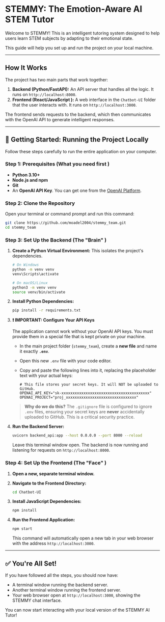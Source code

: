 # STEMMY: The Emotion-Aware AI STEM Tutor

Welcome to STEMMY! This is an intelligent tutoring system designed to help users learn STEM subjects by adapting to their emotional state.

This guide will help you set up and run the project on your local machine.

---

## How It Works

The project has two main parts that work together:
1.  **Backend (Python/FastAPI):** An API server that handles all the logic. It runs on `http://localhost:8000`.
2.  **Frontend (React/JavaScript ):** A web interface in the `Chatbot-UI` folder that the user interacts with. It runs on `http://localhost:3000`.

The frontend sends requests to the backend, which then communicates with the OpenAI API to generate intelligent responses.

---

## 🚀 Getting Started: Running the Project Locally

Follow these steps carefully to run the entire application on your computer.

### **Step 1: Prerequisites (What you need first )**

- **Python 3.10+**
- **Node.js and npm**
- **Git**
- An **OpenAI API Key**. You can get one from the [OpenAI Platform](https://platform.openai.com/account/api-keys ).

### **Step 2: Clone the Repository**

Open your terminal or command prompt and run this command:
```bash
git clone https://github.com/moadel2004/stemmy_team.git
cd stemmy_team
```

### **Step 3: Set Up the Backend (The "Brain" )**

1.  **Create a Python Virtual Environment:** This isolates the project's dependencies.
    ```bash
    # On Windows
    python -m venv venv
    venv\Scripts\activate

    # On macOS/Linux
    python3 -m venv venv
    source venv/bin/activate
    ```

2.  **Install Python Dependencies:**
    ```bash
    pip install -r requirements.txt
    ```

3.  **❗ IMPORTANT: Configure Your API Keys**

    The application cannot work without your OpenAI API keys. You must provide them in a special file that is kept private on your machine.

    - In the main project folder (`stemmy_team`), create a **new file** and name it exactly **`.env`**.
    - Open this new `.env` file with your code editor.
    - Copy and paste the following lines into it, replacing the placeholder text with your actual keys:

      ```env
      # This file stores your secret keys. It will NOT be uploaded to GitHub.
      OPENAI_API_KEY="sk-xxxxxxxxxxxxxxxxxxxxxxxxxxxxxxxxxxxxxxxx"
      OPENAI_PROJECT="proj_xxxxxxxxxxxxxxxxxxxxxxxxxxxxxxxx"
      ```

    > **Why do we do this?** The `.gitignore` file is configured to ignore `.env` files, ensuring your secret keys are **never** accidentally uploaded to GitHub. This is a critical security practice.

4.  **Run the Backend Server:**
    ```bash
    uvicorn backend_api:app --host 0.0.0.0 --port 8000 --reload
    ```
    Leave this terminal window open. The backend is now running and listening for requests on `http://localhost:8000`.

### **Step 4: Set Up the Frontend (The "Face" )**

1.  **Open a new, separate terminal window.**
2.  **Navigate to the Frontend Directory:**
    ```bash
    cd Chatbot-UI
    ```

3.  **Install JavaScript Dependencies:**
    ```bash
    npm install
    ```

4.  **Run the Frontend Application:**
    ```bash
    npm start
    ```
    This command will automatically open a new tab in your web browser with the address `http://localhost:3000`.

---

## ✅ You're All Set!

If you have followed all the steps, you should now have:
- A terminal window running the backend server.
- Another terminal window running the frontend server.
- Your web browser open at `http://localhost:3000`, showing the STEMMY chat interface.

You can now start interacting with your local version of the STEMMY AI Tutor!
